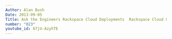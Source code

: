 ```yaml
---
Author: Alan Bush
Date: 2013-09-05
Title: Ask the Engineers Rackspace Cloud Deployments  Rackspace Cloud Office Hours 9/5/13
number: "023"
youtube_id: 67jU-AzyhTE
---
```



